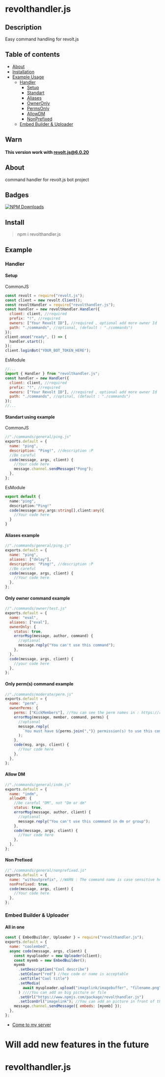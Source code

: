 # revolthandler.js

## Description

Easy command handling for revolt.js

## Table of contents

- [About](#about)
- [Installation](#install)
- [Example Usage](#example)
  - [Handler](#handler)
    - [Setup](#setup)
    - [Standart](#standart-using-example)
    - [Aliases](#aliases-example)
    - [OwnerOnly](#only-owner-command-example)
    - [PermsOnly](#only-perms-command-example)
    - [AllowDM](#allow-dm)
    - [NonPrefixed](#non-prefixed)
  - [Embed Builder & Uploader](#embed-builder--uploader)

## Warn

#### This version work with [revolt.js@6.0.20](https://www.npmjs.com/package/revolt.js/v/6.0.20)

## About

command handler for revolt.js bot project

## Badges

[![NPM Downloads](https://img.shields.io/npm/dt/revolthandler.js.svg?style=flat-square)](https://www.npmjs.com/package/revolthandler.js)

## Install

> npm i revolthandler.js

## Example

### Handler

#### Setup

CommonJS

```js
const revolt = require("revolt.js");
const client = new revolt.Client();
const revoltHandler = require("revolthandler.js");
const handler = new revoltHandler.Handler({
  client: client, //required
  prefix: "!", //required
  owners: ["Your Revolt ID"], //required , optional add more owner Id
  path: "./commands", //optional, (default : "./commands")
});
client.once("ready", () => {
  handler.start();
});
client.loginBot("YOUR_BOT_TOKEN_HERE");
```

EsModule

```js
//...
import { Handler } from "revolthandler.js";
const handler = new Handler({
  client: client, //required
  prefix: "!", //required
  owners: ["Your Revolt ID"], //required , optional add more owner Id
  path: "./commands", //optinal, (default : "./commands")
});
//...
```

#### Standart using example

CommonJS

```js
//"./commands/general/ping.js"
exports.default = {
  name: "ping",
  description: "Ping!", //description :P
  //Be careful
  code(message, args, client) {
    //Your code here
    message.channel.sendMessage("Pong");
  },
};
```

EsModule

```ts
export default {
  name:"ping",
  description:"Ping!"
  code(message:any,args:string[],client:any){
    //Your code here
  }
}
```

#### Aliases example

```js
//"./commands/general/ping.js"
exports.default = {
  name: "ping",
  aliases: ["delay"],
  description: "Ping!", //description :P
  //Be careful
  code(message, args, client) {
    //Your code here
  },
};
```

#### Only owner command example

```js
//"./commands/owner/test.js"
exports.default = {
  name: "eval",
  aliases: ["eval"],
  ownerOnly: {
    status: true,
    errorMsg(message, author, command) {
      //optional
      message.reply("You can't use this command");
    },
  },
  code(message, args, client) {
    //your code here
  },
};
```

#### Only perm(s) command example

```js
//"./commands/moderate/perm.js"
exports.default = {
  name: "perm",
  ownerPerms: {
    perms: ["KickMembers"], //You can see the perm names in : https://revolt.js.org/modules/permissions_definitions.html#Permission (onlyString)
    errorMsg(message, member, command, perms) {
      //optional
      message.reply(
        `You must have ${perms.join(",")} permission(s) to use this command`
      );
    },
    code(msg, args, client) {
      //Your code here
    },
  },
};
```

#### Allow DM

```js
//"./commands/general/indm.js"
exports.default = {
  name: "indm",
  allowDM: {
    //be careful "DM", not "Dm or dm"
    status: true,
    errorMsg(message, author, client) {
      //optional
      message.reply("You can't use this commmand in dm or group");
    },
    code(message, args, client) {
      //Your code here
    },
  },
};
```

#### Non Prefixed

```js
//"./commands/general/nonprefixed.js"
exports.default = {
  name: "withoutprefix", //WARN : The command name is case sensitive here!
  nonPrefixed: true,
  code(message, args, client) {
    //Your code here
  },
};
```

### Embed Builder & Uploader

#### All in one

```js
const { EmbedBuilder, Uploader } = require("revolthandler.js");
exports.default = {
  name: "coolembed",
  async code(message, args, client) {
    const myuploader = new Uploader(client);
    const myemb = new EmbedBuilder();
    myemb
      .setDescription("Cool describe")
      .setColour("red") //hex code or name is acceptable
      .setTitle("Cool title")
      .setMedia(
        await myuploader.upload("imagelink/imagebuffer", "filename.png")
      ) ////You can add an big picture or file
      .setUrl("https://www.npmjs.com/package/revolthandler.js")
      .setIconUrl("imagelink"); //You can add an picture in front of the title
    message.channel.sendMessage({ embeds: [myemb] });
  },
};
```

- [Come to my server](https://rvlt.gg/zrmFWtJz)

# Will add new features in the future

# revolthandler.js
